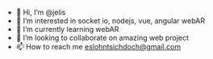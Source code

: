 - 👋 Hi, I’m @jelis
- 👀 I’m interested in socket io, nodejs, vue, angular webAR
- 🌱 I’m currently learning webAR
- 💞️ I’m looking to collaborate on amazing web project 
- 📫 How to reach me eslohntsichdoch@gmail.com

<!---
jelis/jelis is a ✨ special ✨ repository because its `README.md` (this file) appears on your GitHub profile.
You can click the Preview link to take a look at your changes.
--->

